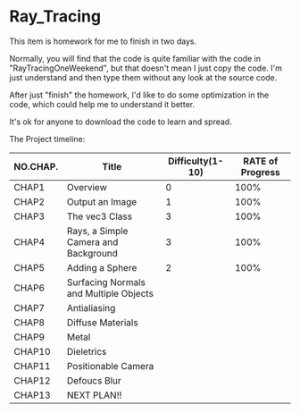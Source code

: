 # Ray_Tracing

This item is homework for me to finish in two days.

Normally, you will find that the code is quite familiar with the code in "RayTracingOneWeekend", but that doesn't mean I just copy the code. I'm just understand and then type them without any look at the source code.

After just "finish" the homework, I'd like to do some optimization in the code, which could help me to understand it better.

It's ok for anyone to download the code to learn and spread.

The Project timeline:

| NO.CHAP. | Title                                  | Difficulty(1-10) | RATE of Progress |
| -------- | -------------------------------------- | ---------------- | ---------------- |
| CHAP1    | Overview                               | 0                | 100%             |
| CHAP2    | Output an Image                        | 1                | 100%             |
| CHAP3    | The vec3 Class                         | 3                | 100%             |
| CHAP4    | Rays, a Simple Camera and Background   | 3                | 100%             |
| CHAP5    | Adding a Sphere                        | 2                | 100%             |
| CHAP6    | Surfacing Normals and Multiple Objects |                  |                  |
| CHAP7    | Antialiasing                           |                  |                  |
| CHAP8    | Diffuse Materials                      |                  |                  |
| CHAP9    | Metal                                  |                  |                  |
| CHAP10   | Dieletrics                             |                  |                  |
| CHAP11   | Positionable Camera                    |                  |                  |
| CHAP12   | Defoucs Blur                           |                  |                  |
| CHAP13   | NEXT PLAN!!                            |                  |                  |

